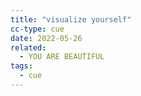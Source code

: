 ```yaml
---
title: "visualize yourself"
cc-type: cue
date: 2022-05-26
related:
  - YOU ARE BEAUTIFUL
tags:
  - cue
---
```

